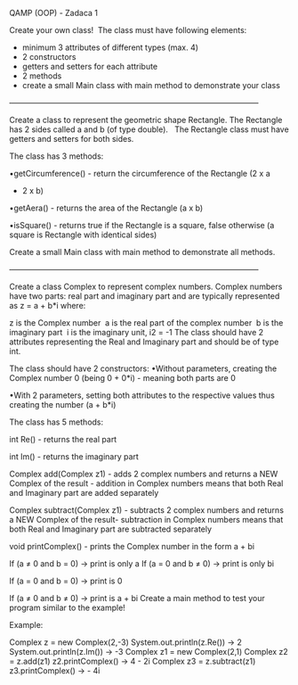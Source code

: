 QAMP (OOP) - Zadaca 1

Create your own class! 
The class must have following elements: 
- minimum 3 attributes of different types (max. 4) 
- 2 constructors 
- getters and setters for each attribute 
- 2 methods 
- create a small Main class with main method to demonstrate your class

————————————————————————————————

Create a class to represent the geometric shape Rectangle. The
Rectangle has 2 sides called a and b (of type double). 
 
The Rectangle class must have getters and setters for both sides.

The class has 3 methods:

•getCircumference() - return the circumference of the Rectangle (2 x a
+ 2 x b)

•getAera() - returns the area of the Rectangle (a x b)

•isSquare() - returns true if the Rectangle is a square, false otherwise
(a square is Rectangle with identical sides)

Create a small Main class with main method to demonstrate all
methods.

————————————————————————————————

Create a class Complex to represent complex numbers. Complex
numbers have two parts: real part and imaginary part and are typically
represented as z = a + b*i where:

z is the Complex number 
a is the real part of the complex number 
b is the imaginary part 
i is the imaginary unit, i2 = -1
The class should have 2 attributes representing the Real and
Imaginary part and should be of type int.

The class should have 2 constructors:
•Without parameters, creating the Complex number 0 (being 0 + 0*i) -
meaning both parts are 0

•With 2 parameters, setting both attributes to the respective values
thus creating the number (a + b*i)

The class has 5 methods:

int Re() - returns the real part

int Im() - returns the imaginary part

Complex add(Complex z1) - adds 2 complex numbers and returns a
NEW Complex of the result - addition in Complex numbers means that
both Real and Imaginary part are added separately

Complex subtract(Complex z1) - subtracts 2 complex numbers and
returns a NEW Complex of the result- subtraction in Complex numbers
means that both Real and Imaginary part are subtracted separately

void printComplex() - prints the Complex number in the form a + bi

If (a ≠ 0 and b = 0) -> print is only a
If (a = 0 and b ≠ 0) -> print is only bi

If (a = 0 and b = 0) -> print is 0

If (a ≠ 0 and b ≠ 0) -> print is a + bi
Create a main method to test your program similar to the example!

Example:

Complex z = new Complex(2,-3)
System.out.println(z.Re()) -> 2
System.out.println(z.Im()) -> -3
Complex z1 = new Complex(2,1)
Complex z2 = z.add(z1)
z2.printComplex() -> 4 - 2i
Complex z3 = z.subtract(z1)
z3.printComplex() -> - 4i